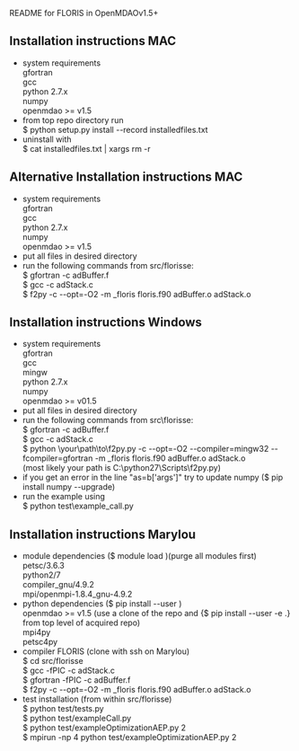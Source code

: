 README for FLORIS in OpenMDAOv1.5+

## Installation instructions MAC
- system requirements  
    gfortran  
    gcc  
    python 2.7.x  
    numpy  
    openmdao >= v1.5  
- from top repo directory run  
    $ python setup.py install --record installedfiles.txt  
- uninstall with  
    $ cat installedfiles.txt | xargs rm -r  

## Alternative Installation instructions MAC  
- system requirements  
    gfortran  
    gcc  
    python 2.7.x  
    numpy  
    openmdao >= v1.5  
- put all files in desired directory  
- run the following commands from src/florisse:  
    $ gfortran -c adBuffer.f  
    $ gcc -c adStack.c  
    $ f2py -c --opt=-O2 -m _floris floris.f90 adBuffer.o adStack.o  
    
    
## Installation instructions Windows  
- system requirements  
    gfortran  
    gcc  
    mingw  
    python 2.7.x  
    numpy  
    openmdao >= v01.5  
- put all files in desired directory  
- run the following commands from src\florisse:  
    $ gfortran -c adBuffer.f  
    $ gcc -c adStack.c  
    $ python \your\path\to\f2py.py -c --opt=-O2 --compiler=mingw32 --fcompiler=gfortran -m _floris floris.f90 adBuffer.o adStack.o  
        (most likely your path is C:\python27\Scripts\f2py.py)  
- if you get an error in the line "as=b['args']" try to update numpy 
    ($ pip install numpy --upgrade)  
- run the example using  
    $ python test\example_call.py  
        

## Installation instructions Marylou  
- module dependencies ($ module load <module name>)(purge all modules first)  
    petsc/3.6.3  
    python2/7  
    compiler_gnu/4.9.2  
    mpi/openmpi-1.8.4_gnu-4.9.2  
- python dependencies ($ pip install --user <package name>)  
    openmdao >= v1.5 (use a clone of the repo and {$ pip install --user -e .} from top level of 
              acquired repo)  
    mpi4py  
    petsc4py      
- compiler FLORIS (clone with ssh on Marylou)  
    $ cd src/florisse  
    $ gcc -fPIC -c adStack.c  
    $ gfortran -fPIC -c adBuffer.f  
    $ f2py -c --opt=-O2 -m _floris floris.f90 adBuffer.o adStack.o  
- test installation (from within src/florisse)  
    $ python test/tests.py  
    $ python test/exampleCall.py  
    $ python test/exampleOptimizationAEP.py 2  
    $ mpirun -np 4 python test/exampleOptimizationAEP.py 2  
